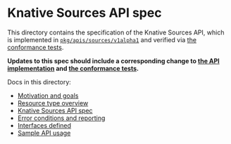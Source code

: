 # Knative Sources API spec

This directory contains the specification of the Knative Sources API, which is
implemented in [`pkg/apis/sources/v1alpha1`](/pkg/apis/sources/v1alpha1) and
verified via [the conformance tests](/test/conformance).

**Updates to this spec should include a corresponding change to
[the API implementation](/pkg/apis/sources/v1alpha1) and
[the conformance tests](/test/conformance).**

Docs in this directory:

- [Motivation and goals](motivation.md)
- [Resource type overview](overview.md)
- [Knative Sources API spec](spec.md)
- [Error conditions and reporting](errors.md)
- [Interfaces defined](interfaces.md)
- [Sample API usage](normative_examples.md)